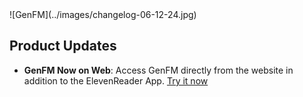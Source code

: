 <Frame>![GenFM](../images/changelog-06-12-24.jpg)</Frame>

## Product Updates

- **GenFM Now on Web**: Access GenFM directly from the website in addition to the ElevenReader App. [Try it now](https://elevenlabs.io/app/projects)
